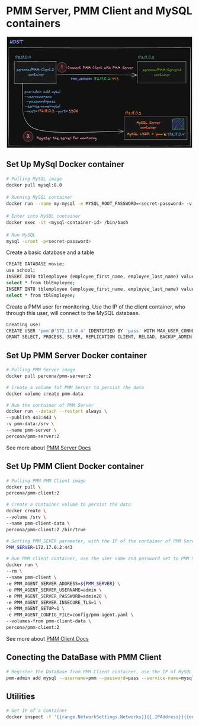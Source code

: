 # PMM Server, PMM Client and MySQL containers

<p align="center">
<img width="500" height="300" src="../img/pmm-container-black.png">
</p>

## Set Up MySql Docker container

```bash
# Pulling MySQL image
docker pull mysql:8.0

# Running MySQL container
docker run --name my-mysql -e MYSQL_ROOT_PASSWORD=<secret-password> -v $HOME/mysql-data:/var/lib/mysql -d mysql:8.0

# Enter into MySQL container
docker exec -it <mysql-container-id> /bin/bash

# Run MySQL
mysql -uroot -p<secret-password>
```

Create a basic database and a table

```bash
CREATE DATABASE movie;
use school;
INSERT INTO tblemployee (employee_first_name, employee_last_name) values ('Nisarg','Upadhyay')
select * from tblEmployee;
INSERT INTO tblemployee (employee_first_name, employee_last_name) values ('Edith','Puclla')
select * from tblEmployee;
```

Create a PMM user for monitoring. Use the IP of the client container, who through this user, will connect to the MySQL database.

```bash
Creating use:
CREATE USER 'pmm'@'172.17.0.4' IDENTIFIED BY 'pass' WITH MAX_USER_CONNECTIONS 10;
GRANT SELECT, PROCESS, SUPER, REPLICATION CLIENT, RELOAD, BACKUP_ADMIN ON *.* TO 'pmm'@'172.17.0.4';
```

## Set Up PMM Server Docker container

```bash
# Pulling PMM Server image
docker pull percona/pmm-server:2
```

```bash
# Create a volume fof PMM Server to persist the data
docker volume create pmm-data
```

```bash
# Run the container of PMM Server
docker run --detach --restart always \
--publish 443:443 \
-v pmm-data:/srv \
--name pmm-server \
percona/pmm-server:2
```

See more about [PMM Server Docs](https://docs.percona.com/percona-monitoring-and-management/setting-up/server/docker.html)

## Set Up PMM Client Docker container

```bash
# Pulling PMM PMM Client image
docker pull \
percona/pmm-client:2
```

```bash
# Create a container volume to persist the data
docker create \
--volume /srv \
--name pmm-client-data \
percona/pmm-client:2 /bin/true
```

```bash
# Setting PMM_SEVER parameter, with the IP of the container of PMM Server
PMM_SERVER=172.17.0.2:443
```

```bash
# Run PMM client container, use the user name and password set to PMM Server
docker run \
--rm \
--name pmm-client \
-e PMM_AGENT_SERVER_ADDRESS=${PMM_SERVER} \
-e PMM_AGENT_SERVER_USERNAME=admin \
-e PMM_AGENT_SERVER_PASSWORD=admin20 \
-e PMM_AGENT_SERVER_INSECURE_TLS=1 \
-e PMM_AGENT_SETUP=1 \
-e PMM_AGENT_CONFIG_FILE=config/pmm-agent.yaml \
--volumes-from pmm-client-data \
percona/pmm-client:2
```

See more about [PMM Client Docs](https://docs.percona.com/percona-monitoring-and-management/setting-up/client/index.html)

## Conecting the DataBase with PMM Client

```bash
# Register the DataBase from PMM Client container, use the IP of MySQL container
pmm-admin add mysql --username=pmm --password=pass --service-name=mysql --host=172.17.0.3 --port=3306
```

## Utilities

```bash
# Get IP of a Container
docker inspect -f '{{range.NetworkSettings.Networks}}{{.IPAddress}}{{end}}' <container-IP>

```
